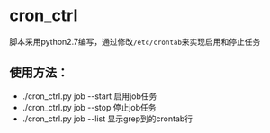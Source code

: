 # cron_ctrl
脚本采用python2.7编写，通过修改`/etc/crontab`来实现启用和停止任务

## 使用方法：
* ./cron_ctrl.py job --start   启用job任务
* ./cron_ctrl.py job --stop    停止job任务
* ./cron_ctrl.py job --list    显示grep到的crontab行
